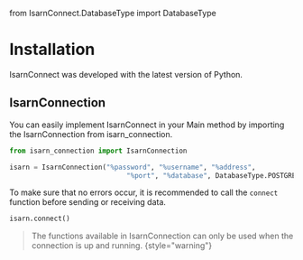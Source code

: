 from IsarnConnect.DatabaseType import DatabaseType

# Installation

IsarnConnect was developed with the latest version of Python.



## IsarnConnection

You can easily implement IsarnConnect in your Main method by importing the IsarnConnection from isarn_connection.

```python
from isarn_connection import IsarnConnection

isarn = IsarnConnection("%password", "%username", "%address", 
                             "%port", "%database", DatabaseType.POSTGRE)
```

To make sure that no errors occur, it is recommended to call the `connect` function before sending or receiving data.

```Python
isarn.connect()
```

> The functions available in IsarnConnection can only be used when the connection is up and running.
{style="warning"}

<seealso>
<!--Give some related links to how-to articles-->
</seealso>
